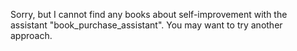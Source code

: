 Sorry, but I cannot find any books about self-improvement with the assistant "book_purchase_assistant". You may want to try another approach.